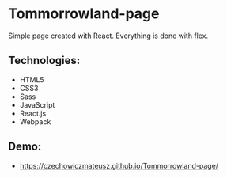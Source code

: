 # Tommorrowland-page

Simple page created with React. Everything is done with flex.

## Technologies:

* HTML5
* CSS3
* Sass
* JavaScript
* React.js
* Webpack

## Demo:

* https://czechowiczmateusz.github.io/Tommorrowland-page/